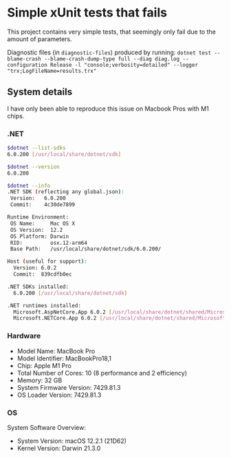 # Simple xUnit tests that fails

This project contains very simple tests, that seemingly only fail due to the amount of parameters.

Diagnostic files (in `diagnostic-files`) produced by running:
`dotnet test --blame-crash --blame-crash-dump-type full --diag diag.log --configuration Release -l "console;verbosity=detailed" --logger "trx;LogFileName=results.trx"`


## System details

I have only been able to reproduce this issue on Macbook Pros with M1 chips.

### .NET 

```sh
$dotnet --list-sdks
6.0.200 [/usr/local/share/dotnet/sdk]

$dotnet --version
6.0.200

$dotnet --info
.NET SDK (reflecting any global.json):
 Version:   6.0.200
 Commit:    4c30de7899

Runtime Environment:
 OS Name:     Mac OS X
 OS Version:  12.2
 OS Platform: Darwin
 RID:         osx.12-arm64
 Base Path:   /usr/local/share/dotnet/sdk/6.0.200/

Host (useful for support):
  Version: 6.0.2
  Commit:  839cdfb0ec

.NET SDKs installed:
  6.0.200 [/usr/local/share/dotnet/sdk]

.NET runtimes installed:
  Microsoft.AspNetCore.App 6.0.2 [/usr/local/share/dotnet/shared/Microsoft.AspNetCore.App]
  Microsoft.NETCore.App 6.0.2 [/usr/local/share/dotnet/shared/Microsoft.NETCore.App]

```

### Hardware

* Model Name:	MacBook Pro
* Model Identifier:	MacBookPro18,1
* Chip:	Apple M1 Pro
* Total Number of Cores:	10 (8 performance and 2 efficiency)
* Memory:	32 GB
* System Firmware Version:	7429.81.3
* OS Loader Version:	7429.81.3

### OS

System Software Overview:

* System Version:	macOS 12.2.1 (21D62)
* Kernel Version:	Darwin 21.3.0
